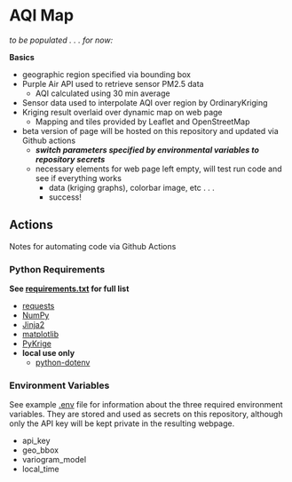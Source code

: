 # AQI Map

*to be populated . . . for now:*

**Basics**
 - geographic region specified via bounding box
 - Purple Air API used to retrieve sensor PM2.5 data
   - AQI calculated using 30 min average
 - Sensor data used to interpolate AQI over region by OrdinaryKriging
 - Kriging result overlaid over dynamic map on web page
   - Mapping and tiles provided by Leaflet and OpenStreetMap
 - beta version of page will be hosted on this repository and updated via Github actions
   - ***switch parameters specified by environmental variables to repository secrets***
   - necessary elements for web page left empty, will test run code and see if everything works
     - data (kriging graphs), colorbar image, etc . . . 
	 - success!
	 
	 
	 
## Actions

Notes for automating code via Github Actions

### Python Requirements

**See [requirements.txt](/requirements.txt) for full list**
  - [requests](https://requests.readthedocs.io/en/latest/)
  - [NumPy](https://numpy.org/doc/stable/)
  - [Jinja2](https://jinja.palletsprojects.com/en/3.1.x/intro/)
  - [matplotlib](https://matplotlib.org/stable/)
  - [PyKrige](https://geostat-framework.readthedocs.io/projects/pykrige/en/stable/)
  - **local use only**
    - [python-dotenv](https://github.com/theskumar/python-dotenv)
  
### Environment Variables

See example [.env](/example.env) file for information about the three required environment variables. 
They are stored and used as secrets on this repository, although only the API key will be kept private 
in the resulting webpage.

 - api_key
 - geo_bbox
 - variogram_model
 - local_time